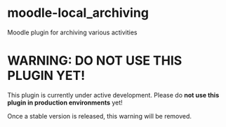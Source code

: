 # moodle-local_archiving
Moodle plugin for archiving various activities 

# WARNING: DO NOT USE THIS PLUGIN YET!

This plugin is currently under active development. Please do **not use this plugin in production environments** yet!

Once a stable version is released, this warning will be removed.


